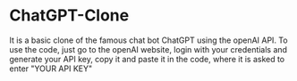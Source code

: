 # ChatGPT-Clone
It is a basic clone of the famous chat bot ChatGPT using the openAI API.
To use the code, just go to the openAI website, login with your credentials and generate your API key, copy it and paste it in the code,
where it is asked to enter "YOUR API KEY"
